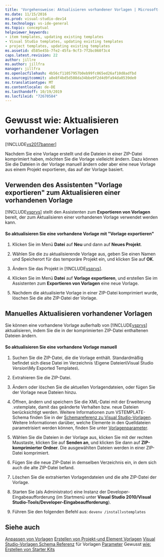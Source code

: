 ```yaml
---
title: 'Vorgehensweise: Aktualisieren vorhandener Vorlagen | Microsoft-Dokumentation'
ms.date: 11/15/2016
ms.prod: visual-studio-dev14
ms.technology: vs-ide-general
ms.topic: conceptual
helpviewer_keywords:
- item templates, updating existing templates
- Visual Studio templates, updating existing templates
- project templates, updating existing templates
ms.assetid: d585e45b-7fe2-45fa-9cf3-7f2bc060f3c4
caps.latest.revision: 22
author: jillre
ms.author: jillfra
manager: jillfra
ms.openlocfilehash: 4b56cf11057957b0eb99fc065ed26af10d8adfbd
ms.sourcegitcommit: a8e8f4bd5d508da34bbe9f2d4d9fa94da0539de0
ms.translationtype: MT
ms.contentlocale: de-DE
ms.lasthandoff: 10/19/2019
ms.locfileid: "72670584"
---
```

# <a name="how-to-update-existing-templates"></a>Gewusst wie: Aktualisieren vorhandener Vorlagen
[!INCLUDE[vs2017banner](../includes/vs2017banner.md)]

Nachdem Sie eine Vorlage erstellt und die Dateien in einer ZIP-Datei komprimiert haben, möchten Sie die Vorlage vielleicht ändern. Dazu können Sie die Dateien in der Vorlage manuell ändern oder aber eine neue Vorlage aus einem Projekt exportieren, das auf der Vorlage basiert.

## <a name="using-the-export-template-wizard-to-update-an-existing-template"></a>Verwenden des Assistenten "Vorlage exportieren" zum Aktualisieren einer vorhandenen Vorlage
 [!INCLUDE[vsprvs](../includes/vsprvs-md.md)] stellt den Assistenten zum **Exportieren von Vorlagen** bereit, der zum Aktualisieren einer vorhandenen Vorlage verwendet werden kann.

#### <a name="to-use-export-template-to-update-an-existing-template"></a>So aktualisieren Sie eine vorhandene Vorlage mit "Vorlage exportieren"

1. Klicken Sie im Menü **Datei** auf **Neu** und dann auf **Neues Projekt**.

2. Wählen Sie die zu aktualisierende Vorlage aus, geben Sie einen Namen und Speicherort für das temporäre Projekt ein, und klicken Sie auf **OK**.

3. Ändern Sie das Projekt in [!INCLUDE[vsprvs](../includes/vsprvs-md.md)].

4. Klicken Sie im Menü **Datei** auf **Vorlage exportieren**, und erstellen Sie im Assistenten zum **Exportieren von Vorlagen** eine neue Vorlage.

5. Nachdem die aktualisierte Vorlage in einer ZIP-Datei komprimiert wurde, löschen Sie die alte ZIP-Datei der Vorlage.

## <a name="manually-updating-an-existing-template"></a>Manuelles Aktualisieren vorhandener Vorlagen
 Sie können eine vorhandene Vorlage außerhalb von [!INCLUDE[vsprvs](../includes/vsprvs-md.md)] aktualisieren, indem Sie die in der komprimierten ZIP-Datei enthaltenen Dateien ändern.

#### <a name="to-manually-update-an-existing-template"></a>So aktualisieren Sie eine vorhandene Vorlage manuell

1. Suchen Sie die ZIP-Datei, die die Vorlage enthält. Standardmäßig befindet sich diese Datei im Verzeichnis \Eigene Dateien\Visual Studio *Version*\My Exported Templates\\.

2. Extrahieren Sie die ZIP-Datei.

3. Ändern oder löschen Sie die aktuellen Vorlagendateien, oder fügen Sie der Vorlage neue Dateien hinzu.

4. Öffnen, ändern und speichern Sie die XML-Datei mit der Erweiterung .vstemplate, damit das geänderte Verhalten bzw. neue Dateien berücksichtigt werden. Weitere Informationen zum VSTEMPLATE-Schema finden Sie in der [Schemareferenz zu Visual Studio-Vorlagen](../extensibility/visual-studio-template-schema-reference.md). Weitere Informationen darüber, welche Elemente in den Quelldateien parametrisiert werden können, finden Sie unter [Vorlagenparameter](../ide/template-parameters.md).

5. Wählen Sie die Dateien in der Vorlage aus, klicken Sie mit der rechten Maustaste, klicken Sie auf **Senden an**, und klicken Sie dann auf **ZIP-komprimierter Ordner**. Die ausgewählten Dateien werden in einer ZIP-Datei komprimiert.

6. Fügen Sie die neue ZIP-Datei in demselben Verzeichnis ein, in dem sich auch die alte ZIP-Datei befand.

7. Löschen Sie die extrahierten Vorlagendateien und die alte ZIP-Datei der Vorlage.

8. Starten Sie (als Administrator) eine Instanz der Developer-Eingabeaufforderung (im Startmenü unter **Visual Studio 2010/Visual Studio-Tools/Developer-Eingabeaufforderung**).

9. Führen Sie den folgenden Befehl aus: `devenv /installvstemplates`

## <a name="see-also"></a>Siehe auch
 [Anpassen von Vorlagen](../ide/customizing-project-and-item-templates.md) [Erstellen von Projekt-und Element Vorlagen](../ide/creating-project-and-item-templates.md) [Visual Studio-Vorlagen Schema Referenz](../extensibility/visual-studio-template-schema-reference.md) für Vorlagen [Parameter](../ide/template-parameters.md) Gewusst [wie: Erstellen von Starter Kits](../ide/how-to-create-starter-kits.md)
